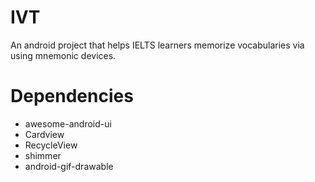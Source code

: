# IVT
An android project that helps IELTS learners memorize vocabularies via using mnemonic devices. 
# Dependencies
- awesome-android-ui
- Cardview
- RecycleView
- shimmer
- android-gif-drawable
